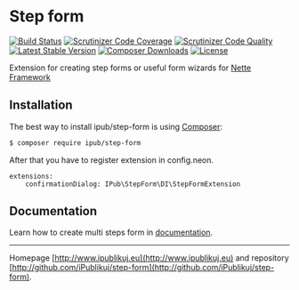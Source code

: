 # Step form

[![Build Status](https://img.shields.io/travis/iPublikuj/step-form.svg?style=flat-square)](https://travis-ci.org/iPublikuj/step-form)
[![Scrutinizer Code Coverage](https://img.shields.io/scrutinizer/coverage/g/iPublikuj/step-form.svg?style=flat-square)](https://scrutinizer-ci.com/g/iPublikuj/step-form/?branch=master)
[![Scrutinizer Code Quality](https://img.shields.io/scrutinizer/g/iPublikuj/step-form.svg?style=flat-square)](https://scrutinizer-ci.com/g/iPublikuj/step-form/?branch=master)
[![Latest Stable Version](https://img.shields.io/packagist/v/ipub/step-form.svg?style=flat-square)](https://packagist.org/packages/ipub/step-form)
[![Composer Downloads](https://img.shields.io/packagist/dt/ipub/step-form.svg?style=flat-square)](https://packagist.org/packages/ipub/step-form)
[![License](https://img.shields.io/packagist/l/ipub/step-form.svg?style=flat-square)](https://packagist.org/packages/ipub/step-form)

Extension for creating step forms or useful form wizards for [Nette Framework](http://nette.org/)

## Installation

The best way to install ipub/step-form is using  [Composer](http://getcomposer.org/):

```sh
$ composer require ipub/step-form
```

After that you have to register extension in config.neon.

```neon
extensions:
	confirmationDialog: IPub\StepForm\DI\StepFormExtension
```

## Documentation

Learn how to create multi steps form in [documentation](https://github.com/iPublikuj/step-form/blob/master/docs/en/index.md).

***
Homepage [http://www.ipublikuj.eu](http://www.ipublikuj.eu) and repository [http://github.com/iPublikuj/step-form](http://github.com/iPublikuj/step-form).

